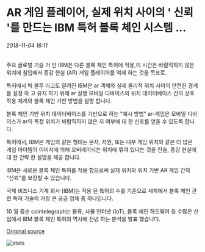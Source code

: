 #  AR 게임 플레이어, 실제 위치 사이의 ' 신뢰 '를 만드는 IBM 특허 블록 체인 시스템 ...

###### 2018-11-04 16:11

주요 글로벌 기술 거 인 IBM은 다른 블록 체인 특허에 적용,이 시간은 바람직하지 않은 위치에 침입에서 증강 현실 (AR) 게임 플레이어를 억제 하는 것을 목표로.

특허에서 빅 블루 라고도 알려진 IBM은 ar 객체와 실제 물리적 위치 사이의 안전한 경계를 설정 하 고 유지 하기 위해 ar 실행 모바일 디바이스와 위치 데이터베이스 간의 상호작용 체계와 블록 체인 기반 방법을 설명 합니다.

블록 체인 기반 위치 데이터베이스를 기반으로 하는 "예시 방법" ar-게임은 모바일 디바이스가 ar의 특정 위치가 바람직하지 않은 지 여부에 대 한 신호를 얻을 수 있도록 합니다.

특허에서, IBM은 게임의 같은 형태는 문자, 자원, 또는 내부 게임 위치와 같은 더 많은 게임 아이템의 이미지에 의해 오버레이되는 위치에 묶여 있다는 것을 진술, 증강 현실에 대 한 간략 한 설명을 제공 합니다.

IBM은 새로운 블록 체인 특허를 적용 함으로써 실제 위치와 위치 기반 AR 게임 간의 "신뢰"를 보장할 수 있습니다.

국제 비즈니스 기계 회사 (IBM)는 적용 된 특허의 수를 기준으로 세계에서 블록 체인 관련 특허 기술의 가장 큰 공급 업체 중 하나입니다.

10 월 중순 cointelegraph는 물류, 사물 인터넷 (IoT), 블록 체인 하드웨어 등 수많은 산업에서 IBM 블록 체인 특허의 역사에 전념 하는 분석을 발표 했습니다.

[Original source](https://cointelegraph.com/news/ibm-patents-blockchain-system-to-create-trust-between-ar-game-players-real-world-locations)

![stats](https://c.statcounter.com/11760860/0/a89fa40b/1/ "stats")